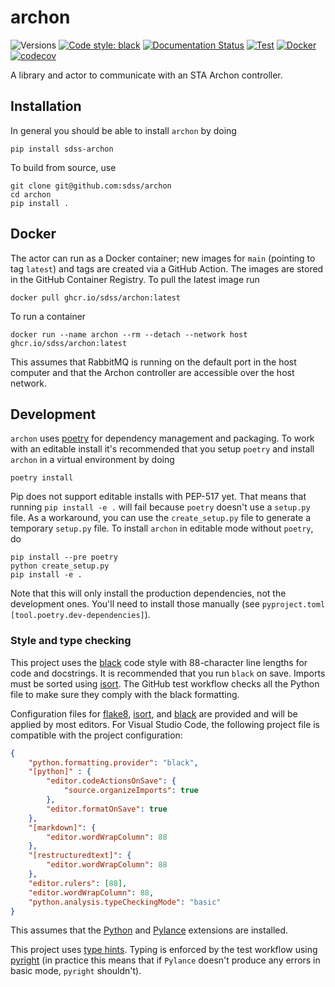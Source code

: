 # archon

![Versions](https://img.shields.io/badge/python->3.8-blue)
[![Code style: black](https://img.shields.io/badge/code%20style-black-000000.svg)](https://github.com/psf/black)
[![Documentation Status](https://readthedocs.org/projects/sdss-archon/badge/?version=latest)](https://sdss-archon.readthedocs.io/en/latest/?badge=latest)
[![Test](https://github.com/sdss/archon/actions/workflows/test.yml/badge.svg)](https://github.com/sdss/archon/actions/workflows/test.yml)
[![Docker](https://github.com/sdss/archon/actions/workflows/docker.yml/badge.svg)](https://github.com/sdss/archon/actions/workflows/docker.yml)
[![codecov](https://codecov.io/gh/sdss/archon/branch/main/graph/badge.svg)](https://codecov.io/gh/sdss/archon)


A library and actor to communicate with an STA Archon controller.


## Installation

In general you should be able to install ``archon`` by doing

```console
pip install sdss-archon
```

To build from source, use

```console
git clone git@github.com:sdss/archon
cd archon
pip install .
```


## Docker

The actor can run as a Docker container; new images for ``main`` (pointing to tag ``latest``) and tags are created via a GitHub Action. The images are stored in the GitHub Container Registry. To pull the latest image run

```console
docker pull ghcr.io/sdss/archon:latest
```

To run a container

```console
docker run --name archon --rm --detach --network host ghcr.io/sdss/archon:latest
```

This assumes that RabbitMQ is running on the default port in the host computer and that the Archon controller are accessible over the host network.


## Development

`archon` uses [poetry](http://poetry.eustace.io/) for dependency management and packaging. To work with an editable install it's recommended that you setup `poetry` and install `archon` in a virtual environment by doing

```console
poetry install
```

Pip does not support editable installs with PEP-517 yet. That means that running `pip install -e .` will fail because `poetry` doesn't use a `setup.py` file. As a workaround, you can use the `create_setup.py` file to generate a temporary `setup.py` file. To install `archon` in editable mode without `poetry`, do

```console
pip install --pre poetry
python create_setup.py
pip install -e .
```

Note that this will only install the production dependencies, not the development ones. You'll need to install those manually (see `pyproject.toml` `[tool.poetry.dev-dependencies]`).

### Style and type checking

This project uses the [black](https://github.com/psf/black) code style with 88-character line lengths for code and docstrings. It is recommended that you run `black` on save. Imports must be sorted using [isort](https://pycqa.github.io/isort/). The GitHub test workflow checks all the Python file to make sure they comply with the black formatting.

Configuration files for [flake8](https://flake8.pycqa.org/en/latest/), [isort](https://pycqa.github.io/isort/), and [black](https://github.com/psf/black) are provided and will be applied by most editors. For Visual Studio Code, the following project file is compatible with the project configuration:

```json
{
    "python.formatting.provider": "black",
    "[python]" : {
        "editor.codeActionsOnSave": {
            "source.organizeImports": true
        },
        "editor.formatOnSave": true
    },
    "[markdown]": {
        "editor.wordWrapColumn": 88
    },
    "[restructuredtext]": {
        "editor.wordWrapColumn": 88
    },
    "editor.rulers": [88],
    "editor.wordWrapColumn": 88,
    "python.analysis.typeCheckingMode": "basic"
}
```

This assumes that the [Python](https://marketplace.visualstudio.com/items?itemName=ms-python.python) and [Pylance](https://marketplace.visualstudio.com/items?itemName=ms-python.vscode-pylance) extensions are installed.

This project uses [type hints](https://docs.python.org/3/library/typing.html). Typing is enforced by the test workflow using [pyright](https://github.com/microsoft/pyright) (in practice this means that if ``Pylance`` doesn't produce any errors in basic mode, ``pyright`` shouldn't).
